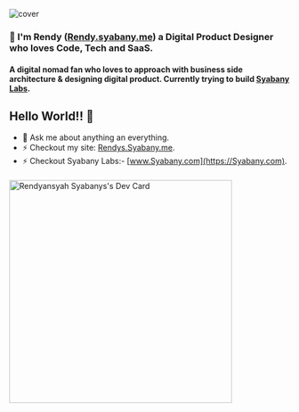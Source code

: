 ![cover](https://github.com/rendysyabany/rendysyabany.github.io/blob/master/static/img/gh-rendy-cover.png?raw=true)

####

### 👋 I'm Rendy ([Rendy.syabany.me](https://Rendy.syabany.me)) a Digital Product Designer who loves Code, Tech and SaaS.
#### A digital nomad fan who loves to approach with business side architecture & designing digital product. Currently trying to build [Syabany Labs](https://syabany.com). 

####

## Hello World!! 🤔
- 💬 Ask me about anything an everything.
- ⚡ Checkout my site: [Rendys.Syabany.me](https://Rendy.syabany.me).
- ⚡ Checkout Syabany Labs:- [www.Syabany.com](https://Syabany.com).


<!-- ![cover](https://github.com/rendysyabany/rendysyabany.github.io/blob/master/static/img/ss-hero-section.png?raw=true) -->

<!-- ![cover](https://github.com/rendysyabany/rendysyabany.github.io/blob/master/static/img/ss-tech-stack.png?raw=true) -->


<!-- ![tech](https://github.com/rendysyabany/rendysyabany.github.io/blob/master/static/img/shots.png?raw=true) -->

####

<a href="https://app.daily.dev/rendysyabany"><img src="https://api.daily.dev/devcards/92353048fde749dd91f6b17721ceabf1.png?r=gdu" width="400" alt="Rendyansyah Syabanys's Dev Card"/></a>
